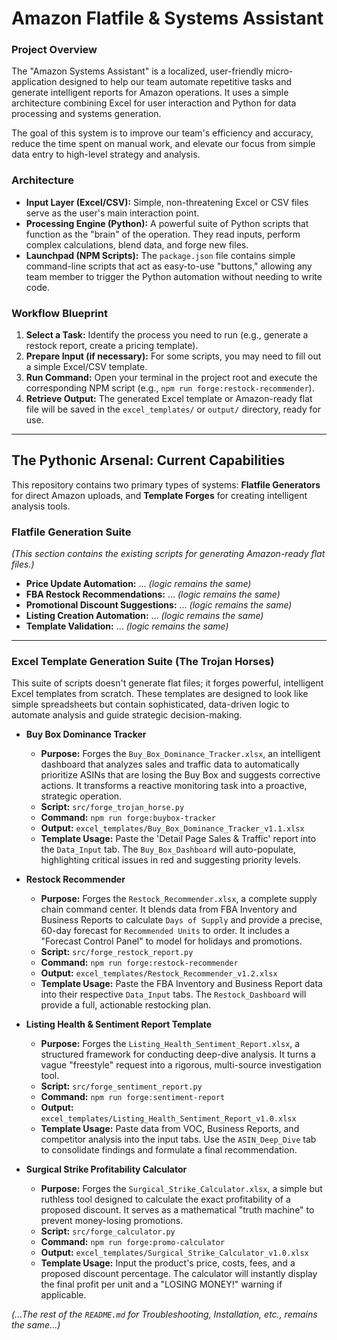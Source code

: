 # Amazon Flatfile & Systems Assistant

### Project Overview

The "Amazon Systems Assistant" is a localized, user-friendly micro-application designed to help our team automate repetitive tasks and generate intelligent reports for Amazon operations. It uses a simple architecture combining Excel for user interaction and Python for data processing and systems generation.

The goal of this system is to improve our team's efficiency and accuracy, reduce the time spent on manual work, and elevate our focus from simple data entry to high-level strategy and analysis.

### Architecture

*   **Input Layer (Excel/CSV):** Simple, non-threatening Excel or CSV files serve as the user's main interaction point.
*   **Processing Engine (Python):** A powerful suite of Python scripts that function as the "brain" of the operation. They read inputs, perform complex calculations, blend data, and forge new files.
*   **Launchpad (NPM Scripts):** The `package.json` file contains simple command-line scripts that act as easy-to-use "buttons," allowing any team member to trigger the Python automation without needing to write code.

### Workflow Blueprint

1.  **Select a Task:** Identify the process you need to run (e.g., generate a restock report, create a pricing template).
2.  **Prepare Input (if necessary):** For some scripts, you may need to fill out a simple Excel/CSV template.
3.  **Run Command:** Open your terminal in the project root and execute the corresponding NPM script (e.g., `npm run forge:restock-recommender`).
4.  **Retrieve Output:** The generated Excel template or Amazon-ready flat file will be saved in the `excel_templates/` or `output/` directory, ready for use.

---

## The Pythonic Arsenal: Current Capabilities

This repository contains two primary types of systems: **Flatfile Generators** for direct Amazon uploads, and **Template Forges** for creating intelligent analysis tools.

### Flatfile Generation Suite

*(This section contains the existing scripts for generating Amazon-ready flat files.)*

*   **Price Update Automation:** ... *(logic remains the same)*
*   **FBA Restock Recommendations:** ... *(logic remains the same)*
*   **Promotional Discount Suggestions:** ... *(logic remains the same)*
*   **Listing Creation Automation:** ... *(logic remains the same)*
*   **Template Validation:** ... *(logic remains the same)*

---

### Excel Template Generation Suite (The Trojan Horses)

This suite of scripts doesn't generate flat files; it forges powerful, intelligent Excel templates from scratch. These templates are designed to look like simple spreadsheets but contain sophisticated, data-driven logic to automate analysis and guide strategic decision-making.

*   **Buy Box Dominance Tracker**
    *   **Purpose:** Forges the `Buy_Box_Dominance_Tracker.xlsx`, an intelligent dashboard that analyzes sales and traffic data to automatically prioritize ASINs that are losing the Buy Box and suggests corrective actions. It transforms a reactive monitoring task into a proactive, strategic operation.
    *   **Script:** `src/forge_trojan_horse.py`
    *   **Command:** `npm run forge:buybox-tracker`
    *   **Output:** `excel_templates/Buy_Box_Dominance_Tracker_v1.1.xlsx`
    *   **Template Usage:** Paste the 'Detail Page Sales & Traffic' report into the `Data_Input` tab. The `Buy_Box_Dashboard` will auto-populate, highlighting critical issues in red and suggesting priority levels.

*   **Restock Recommender**
    *   **Purpose:** Forges the `Restock_Recommender.xlsx`, a complete supply chain command center. It blends data from FBA Inventory and Business Reports to calculate `Days of Supply` and provide a precise, 60-day forecast for `Recommended Units` to order. It includes a "Forecast Control Panel" to model for holidays and promotions.
    *   **Script:** `src/forge_restock_report.py`
    *   **Command:** `npm run forge:restock-recommender`
    *   **Output:** `excel_templates/Restock_Recommender_v1.2.xlsx`
    *   **Template Usage:** Paste the FBA Inventory and Business Report data into their respective `Data_Input` tabs. The `Restock_Dashboard` will provide a full, actionable restocking plan.

*   **Listing Health & Sentiment Report Template**
    *   **Purpose:** Forges the `Listing_Health_Sentiment_Report.xlsx`, a structured framework for conducting deep-dive analysis. It turns a vague "freestyle" request into a rigorous, multi-source investigation tool.
    *   **Script:** `src/forge_sentiment_report.py`
    *   **Command:** `npm run forge:sentiment-report`
    *   **Output:** `excel_templates/Listing_Health_Sentiment_Report_v1.0.xlsx`
    *   **Template Usage:** Paste data from VOC, Business Reports, and competitor analysis into the input tabs. Use the `ASIN_Deep_Dive` tab to consolidate findings and formulate a final recommendation.

*   **Surgical Strike Profitability Calculator**
    *   **Purpose:** Forges the `Surgical_Strike_Calculator.xlsx`, a simple but ruthless tool designed to calculate the exact profitability of a proposed discount. It serves as a mathematical "truth machine" to prevent money-losing promotions.
    *   **Script:** `src/forge_calculator.py`
    *   **Command:** `npm run forge:promo-calculator`
    *   **Output:** `excel_templates/Surgical_Strike_Calculator_v1.0.xlsx`
    *   **Template Usage:** Input the product's price, costs, fees, and a proposed discount percentage. The calculator will instantly display the final profit per unit and a "LOSING MONEY!" warning if applicable.

*(...The rest of the `README.md` for Troubleshooting, Installation, etc., remains the same...)*
